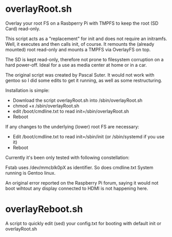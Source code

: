 # overlayRoot.sh
Overlay your root FS on a Rasbperry Pi with TMPFS to keep the root (SD Card) read-only.

This script acts as a "replacement" for init and does not require an initramfs.
Well, it executes and then calls init, of course.
It remounts the (already mounted) root read-only and mounts a TMPFS via OverlayFS on top.

The SD is kept read-only, therefore not prone to filesystem corruption on a hard power-off.
Ideal for a use as media center at home or in a car.

The original script was created by Pascal Suter.
It would not work with gentoo so I did some edits to get it running, as well as some restructuring.

Installation is simple:
* Download the script overlayRoot.sh into /sbin/overlayRoot.sh
* chmod +x /sbin/overlayRoot.sh
* edit /boot/cmdline.txt to read init=/sbin/overlayRoot.sh
* Reboot

If any changes to the underlying (lower) root FS are necessary:
* Edit /boot/cmdline.txt to read init=/sbin/init (or /sbin/systemd if you use it)
* Reboot

Currently it's been only tested with following constellation:

Fstab uses /dev/mmcblk0pX as identifier.
So does cmdline.txt
System running is Gentoo linux.

An original error reported on the Raspberry Pi forum, saying it would not boot wihtout any display connected to HDMI is not happening here.

# overlayReboot.sh
A script to quickly edit (sed) your config.txt for booting with default init or overlayRoot.sh
